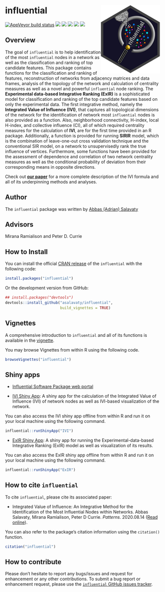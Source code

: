 
<!-- README.md is generated from README.Rmd. Please edit that file -->

# influential <a href='https://github.com/asalavaty/influential'><img src='man/figures/Symbol.png' align="right" height="221" /></a>

<!-- badges: start -->

[![AppVeyor build
status](https://ci.appveyor.com/api/projects/status/github/asalavaty/influential?branch=master&svg=true)](https://ci.appveyor.com/project/asalavaty/influential)
[![](https://www.r-pkg.org/badges/version/influential?color=blue)](https://cran.r-project.org/package=influential)
[![](http://cranlogs.r-pkg.org/badges/grand-total/influential?color=green)](https://cran.r-project.org/package=influential)
[![](https://img.shields.io/badge/Integrated%20Value%20of%20Influence-IVI-blue.svg)](https://doi.org/10.1016/j.patter.2020.100052)
[![](https://img.shields.io/badge/SIR--based%20Influence%20Ranking-SIRIR-green.svg)](https://doi.org/10.1016/j.patter.2020.100052)
[![](https://img.shields.io/badge/Experimental%20data--based%20Integrative%20Ranking-ExIR-blue.svg)](https://github.com/asalavaty/influential)
<!-- badges: end -->

## Overview

The goal of `influential` is to help identification of the most
`influential` nodes in a network as well as the classification and
ranking of top candidate features. This package contains functions for
the classification and ranking of features, reconstruction of networks
from adjacency matrices and data frames, analysis of the topology of the
network and calculation of centrality measures as well as a novel and
powerful `influential` node ranking. The **Experimental data-based
Integrative Ranking (ExIR)** is a sophisticated model for classification
and ranking of the top candidate features based on only the experimental
data. The first integrative method, namely the **Integrated Value of
Influence (IVI)**, that captures all topological dimensions of the
network for the identification of network most `influential` nodes is
also provided as a function. Also, neighborhood connectivity, H-index,
local H-index, and collective influence (CI), all of which required
centrality measures for the calculation of **IVI**, are for the first
time provided in an R package. Additionally, a function is provided for
running **SIRIR** model, which is the combination of leave-one-out cross
validation technique and the conventional SIR model, on a network to
unsupervisedly rank the true influence of vertices. Furthermore, some
functions have been provided for the assessment of dependence and
correlation of two network centrality measures as well as the
conditional probability of deviation from their corresponding means in
opposite directions.

Check out [**our paper**](https://doi.org/10.1016/j.patter.2020.100052)
for a more complete description of the IVI formula and all of its
underpinning methods and analyses.

## Author

The `influential` package was written by [Abbas (Adrian)
Salavaty](https://asalavaty.com/)

## Advisors

Mirana Ramialison and Peter D. Currie

## How to Install

You can install the official [CRAN
release](https://cran.r-project.org/package=influential) of the
`influential` with the following code:

``` r
install.packages("influential")
```

Or the development version from GitHub:

``` r
## install.packages("devtools")
devtools::install_github("asalavaty/influential", 
                         build_vignettes = TRUE)
```

## Vignettes

A comprehensive introduction to `influential` and all of its functions
is available in the
[vignette](https://cran.r-project.org/package=influential/vignettes/Vignettes.html).

You may browse Vignettes from within R using the following code.

``` r
browseVignettes("influential")
```

## Shiny apps

-   [Influential Software Package web
    portal](https://influential.erc.monash.edu/)

-   [IVI Shiny App](https://influential.erc.monash.edu/IVI/): A shiny
    app for the calculation of the Integrated Value of Influence (IVI)
    of network nodes as well as IVI-based visualization of the network.

You can also access the IVI shiny app offline from within R and run it
on your local machine using the following command.

``` r
influential::runShinyApp("IVI")
```

-   [ExIR Shiny App](https://influential.erc.monash.edu/ExIR/): A shiny
    app for running the Experimental-data-based Integrative Ranking
    (ExIR) model as well as visualization of its results.

You can also access the ExIR shiny app offline from within R and run it
on your local machine using the following command.

``` r
influential::runShinyApp("ExIR")
```

## How to cite `influential`

To cite `influential`, please cite its associated paper:

-   Integrated Value of Influence: An Integrative Method for the
    Identification of the Most Influential Nodes within Networks. Abbas
    Salavaty, Mirana Ramialison, Peter D Currie. *Patterns*. 2020.08.14
    ([Read online](https://doi.org/10.1016/j.patter.2020.100052)).

You can also refer to the package’s citation information using the
`citation()` function.

``` r
citation("influential")
```

## How to contribute

Please don’t hesitate to report any bugs/issues and request for
enhancement or any other contributions. To submit a bug report or
enhancement request, please use the [`influential` GitHub issues
tracker](https://github.com/asalavaty/influential/issues).
